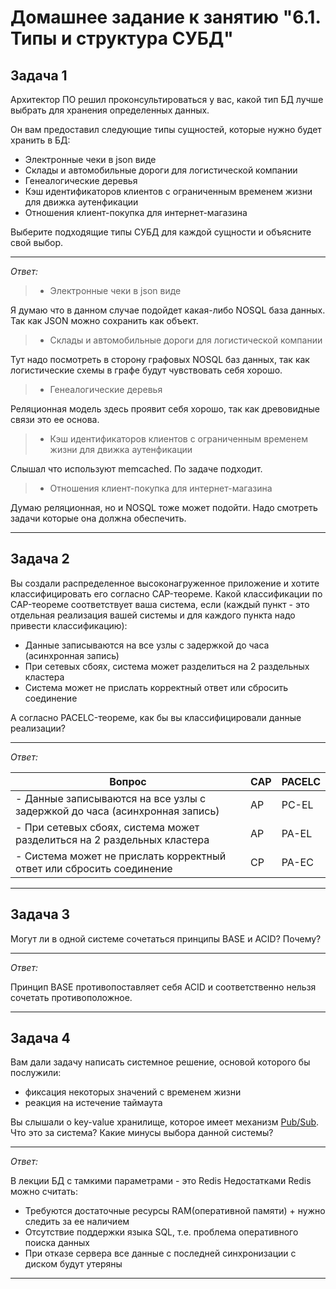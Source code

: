 # Домашнее задание к занятию "6.1. Типы и структура СУБД"

## Задача 1

Архитектор ПО решил проконсультироваться у вас, какой тип БД 
лучше выбрать для хранения определенных данных.

Он вам предоставил следующие типы сущностей, которые нужно будет хранить в БД:

- Электронные чеки в json виде
- Склады и автомобильные дороги для логистической компании
- Генеалогические деревья
- Кэш идентификаторов клиентов с ограниченным временем жизни для движка аутенфикации
- Отношения клиент-покупка для интернет-магазина

Выберите подходящие типы СУБД для каждой сущности и объясните свой выбор.

---
_Ответ:_  
>- Электронные чеки в json виде  

Я думаю что в данном случае подойдет какая-либо NOSQL база данных. Так как JSON можно сохранить как объект.

>- Склады и автомобильные дороги для логистической компании

Тут надо посмотреть в сторону графовых NOSQL баз данных, так как логистические схемы в графе будут чувствовать себя хорошо.

>- Генеалогические деревья

Реляционная модель здесь проявит себя хорошо, так как древовидные связи это ее основа. 

>- Кэш идентификаторов клиентов с ограниченным временем жизни для движка аутенфикации

Слышал что используют memcached. По задаче подходит.

>- Отношения клиент-покупка для интернет-магазина

Думаю реляционная, но и NOSQL тоже может подойти. Надо смотреть задачи которые она должна обеспечить.

---
## Задача 2

Вы создали распределенное высоконагруженное приложение и хотите классифицировать его согласно 
CAP-теореме. Какой классификации по CAP-теореме соответствует ваша система, если 
(каждый пункт - это отдельная реализация вашей системы и для каждого пункта надо привести классификацию):

- Данные записываются на все узлы с задержкой до часа (асинхронная запись)
- При сетевых сбоях, система может разделиться на 2 раздельных кластера
- Система может не прислать корректный ответ или сбросить соединение

А согласно PACELC-теореме, как бы вы классифицировали данные реализации?

---
_Ответ:_  

| Вопрос                                                                     | CAP | PACELC |
|----------------------------------------------------------------------------|-----|--------|
| - Данные записываются на все узлы с задержкой до часа (асинхронная запись) | AP  | PC-EL |
| - При сетевых сбоях, система может разделиться на 2 раздельных кластера    | AP  | PA-EL  |
| - Система может не прислать корректный ответ или сбросить соединение| CP  | PA-EC  |

---

## Задача 3

Могут ли в одной системе сочетаться принципы BASE и ACID? Почему?

---
_Ответ:_  

Принцип BASE противопоставляет себя ACID и соответственно нельзя сочетать противоположное.

---

## Задача 4

Вам дали задачу написать системное решение, основой которого бы послужили:

- фиксация некоторых значений с временем жизни
- реакция на истечение таймаута

Вы слышали о key-value хранилище, которое имеет механизм [Pub/Sub](https://habr.com/ru/post/278237/). 
Что это за система? Какие минусы выбора данной системы?

---
_Ответ:_  

В лекции БД с тамкими параметрами - это Redis
    Недостатками Redis можно считать:
- Требуются достаточные ресурсы RAM(оперативной памяти) + нужно следить за ее наличием  
- Отсутствие поддержки языка SQL, т.е. проблема оперативного поиска данных  
- При отказе сервера все данные с последней синхронизации с диском будут утеряны 

---

